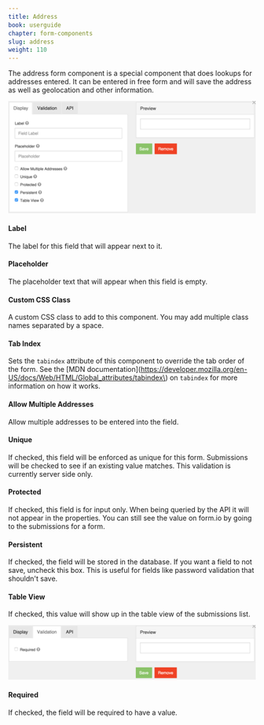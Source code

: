 ```yaml
---
title: Address
book: userguide
chapter: form-components
slug: address
weight: 110
---
```

The address form component is a special component that does lookups for addresses entered. It can be entered in free form and will save the address as well as geolocation and other information.

![](/assets/img/address-display.png)

#### Label

The label for this field that will appear next to it.

#### Placeholder

The placeholder text that will appear when this field is empty.

#### Custom CSS Class

A custom CSS class to add to this component. You may add multiple class names separated by a space.

#### Tab Index

Sets the `tabindex` attribute of this component to override the tab order of the form. See the [MDN documentation](https://developer.mozilla.org/en-US/docs/Web/HTML/Global_attributes/tabindex\) on `tabindex` for more information on how it works.

#### Allow Multiple Addresses

Allow multiple addresses to be entered into the field.

#### Unique

If checked, this field will be enforced as unique for this form. Submissions will be checked to see if an existing value matches. This validation is currently server side only.

#### Protected

If checked, this field is for input only. When being queried by the API it will not appear in the properties. You can still see the value on form.io by going to the submissions for a form.

#### Persistent

If checked, the field will be stored in the database. If you want a field to not save, uncheck this box. This is useful for fields like password validation that shouldn't save.

#### Table View

If checked, this value will show up in the table view of the submissions list.

![](/assets/img/address-validation.png)

#### Required

If checked, the field will be required to have a value.
